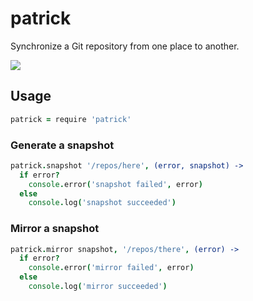 # patrick

Synchronize a Git repository from one place to another.

![](http://i.qkme.me/3v5agm.jpg)

## Usage

```coffeescript
patrick = require 'patrick'
```

### Generate a snapshot

```coffeescript
patrick.snapshot '/repos/here', (error, snapshot) ->
  if error?
    console.error('snapshot failed', error)
  else
    console.log('snapshot succeeded')
```

### Mirror a snapshot

```coffeescript
patrick.mirror snapshot, '/repos/there', (error) ->
  if error?
    console.error('mirror failed', error)
  else
    console.log('mirror succeeded')
```
